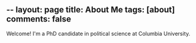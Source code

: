 --
layout: page
title: About Me
tags: [about]
comments: false
---

Welcome!
I'm a PhD candidate in political science at Columbia University. 

